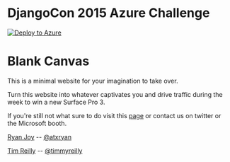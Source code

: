# DjangoCon 2015 Azure Challenge

[![Deploy to Azure](http://azuredeploy.net/deploybutton.png)](https://azuredeploy.net/)

# Blank Canvas

This is a minimal website for your imagination to take over. 

Turn this website into whatever captivates you and drive traffic during the week to win a new Surface Pro 3. 

If you're still not what sure to do visit this [page](http://djangocon.azurewebsites.net/) or contact us on twitter or the Microsoft booth. 

[Ryan Joy](http://ryanjoy.com/atxryan/) -- [@atxryan](http://twitter.com/atxryan)

[Tim Reilly](http://timmyreilly.com) -- [@timmyreilly](http://twitter.com/timmyreilly)



